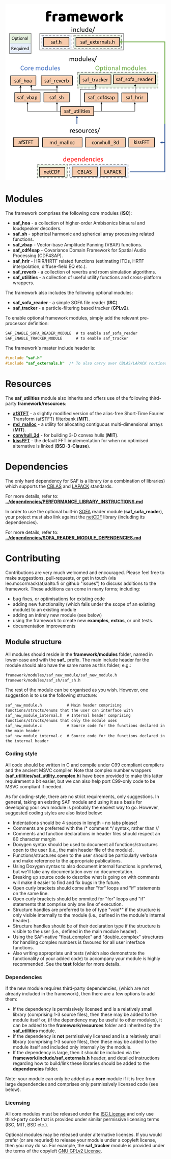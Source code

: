 <img src="framework.svg"> 

# Modules

The framework comprises the following core modules (**ISC**):
* **saf_hoa** - a collection of higher-order Ambisonics binaural and loudspeaker decoders.
* **saf_sh** - spherical harmonic and spherical array processing related functions.
* **saf_vbap** - Vector-base Amplitude Panning (VBAP) functions.
* **saf_cdf4sap** - Covariance Domain Framework for Spatial Audio Processing (CDF4SAP).
* **saf_hrir** - HRIR/HRTF related functions (estimating ITDs, HRTF interpolation, diffuse-field EQ etc.).
* **saf_reverb** - a collection of reverbs and room simulation algorithms.
* **saf_utilities** - a collection of useful utility functions and cross-platform wrappers.

The framework also includes the following optional modules:
* **saf_sofa_reader** - a simple SOFA file reader (**ISC**).
* **saf_tracker** - a particle-filtering based tracker (**GPLv2**).

To enable optional framework modules, simply add the relevant pre-processor definition:
```
SAF_ENABLE_SOFA_READER_MODULE  # to enable saf_sofa_reader
SAF_ENABLE_TRACKER_MODULE      # to enable saf_tracker
```

The framework's master include header is:

```c
#include "saf.h"
#include "saf_externals.h"  /* To also carry over CBLAS/LAPACK routines etc. (Optional) */
```

# Resources

The **saf_utilities** module also inherits and offers use of the following third-party **framework/resources**:
* [**afSTFT**](https://github.com/jvilkamo/afSTFT) - a slightly modified version of the alias-free Short-Time Fourier Transform (afSTFT) filterbank (**MIT**).
* [**md_malloc**](https://github.com/leomccormack/md_malloc) - a utility for allocating contiguous multi-dimensional arrays (**MIT**).
* [**convhull_3d**](https://github.com/leomccormack/convhull_3d) - for building 3-D convex hulls (**MIT**).
* [**kissFFT**](https://github.com/mborgerding/kissfft) - the default FFT implementation for when no optimised alternative is linked (**BSD-3-Clause**).

# Dependencies

The only hard dependency for SAF is a library (or a combination of libraries) which supports the [CBLAS](https://en.wikipedia.org/wiki/Basic_Linear_Algebra_Subprograms#Implementations) and [LAPACK](https://en.wikipedia.org/wiki/LAPACK) standards. 

For more details, refer to: [**../dependencies/PERFORMANCE_LIBRARY_INSTRUCTIONS.md**](../dependencies/PERFORMANCE_LIBRARY_INSTRUCTIONS.md)

In order to use the optional built-in [SOFA](https://www.sofaconventions.org/mediawiki/index.php/SOFA_(Spatially_Oriented_Format_for_Acoustics)) reader module (**saf_sofa_reader**), your project must also link against the [netCDF](https://www.unidata.ucar.edu/software/netcdf/) library (including its dependencies). 

For more details, refer to: [**../dependencies/SOFA_READER_MODULE_DEPENDENCIES.md**](../dependencies/SOFA_READER_MODULE_DEPENDENCIES.md)

# Contributing

Contributions are very much welcomed and encouraged. Please feel free to make suggestions, pull-requests, or get in touch (via leo.mccormack(at)aalto.fi or github "issues") to discuss additions to the framework. These additions can come in many forms; including:
* bug fixes, or optimisations for existing code
* adding new functionality (which falls under the scope of an existing module) to an existing module
* adding an intirely new module (see below)
* using the framework to create new **examples**, **extras**, or unit tests.
* documentation improvements

## Module structure

All modules should reside in the **framework/modules** folder, named in lower-case and with the **saf_** prefix. The main include header for the module should also have the same name as this folder; e.g.:

```
framework/modules/saf_new_module/saf_new_module.h
framework/modules/saf_sh/saf_sh.h
```

The rest of the module can be organised as you wish. However, one suggestion is to use the following structure:

```
saf_new_module.h           # Main header comprising functions/structs/enums that the user can interface with
saf_new_module_internal.h  # Internal header comprising functions/structs/enums that only the module uses
saf_new_module.c           # Source code for the functions declared in the main header
saf_new_module_internal.c  # Source code for the functions declared in the internal header
```


### Coding style

All code should be written in C and compile under C99 compliant compilers and the ancient MSVC compiler. Note that complex number wrappers (**saf_utilities/saf_utility_complex.h**) have been provided to make this latter requirement a bit easier, but we can also help port C99-only code to be MSVC compliant if needed. 

As for coding-style, there are no strict requirements, only suggestions. In general, taking an existing SAF module and using it as a basis for developing your own module is probably the easiest way to go. However, suggested coding styles are also listed below:
* Indentations should be 4 spaces in length - no tabs please!
* Comments are preferred with the /* comment */ syntax, rather than //
* Comments and function declarations in header files should respect an 80 character margin
* Doxygen syntax should be used to document all functions/structures open to the user (i.e., the main header file of the module). 
* Functions/structures open to the user should be particularly verbose and make reference to the appropriate publications.
* Using Doxygen syntax to also document internal functions is preferred, but we'll take any documentation over no documentation.
* Breaking up source code to describe what is going on with comments will make it easier to find and fix bugs in the future.
* Open curly brackets should come after "for" loops and "if" statements on the same line.
* Open curly brackets should be ommited for "for" loops and "if" statements that comprise only one line of execution.
* Structure handles are preferred to be of type "void*" if the structure is only visible internally to the module (i.e., defined in the module's internal header).
* Structure handles should be of their declaration type if the structure is visible to the user (i.e., defined in the main module header).
* Using the SAF-native "float_complex" and "double_complex" structures for handling complex numbers is favoured for all user interface functions. 
* Also writing appropriate unit tests (which also demonstrate the functionality of your added code) to accompany your module is highly recommended. See the **test** folder for more details.

### Dependencies

If the new module requires third-party dependencies, (which are not already included in the framework), then there are a few options to add them:
* If the dependency is permissively licensed and is a relatively small library (comprising 1-3 source files), then these may be added to the module itself or, (if the dependency may be useful to other modules), it can be added to the **framework/resources** folder and inherited by the **saf_utilities** module.  
* If the dependency is **not** permissively licensed and is a relatively small library (comprising 1-3 source files), then these may be added to the module itself and included only internally by the module.
* If the dependency is large, then it should be included via the **framework/include/saf_externals.h** header, and detailed instructions regarding how to build/link these libraries should be added to the **dependencies** folder. 

Note: your module can only be added as a **core** module if it is free from large dependencies and comprises only permissively licensed code (see below).

### Licensing

All core modules must be released under the [ISC License](https://choosealicense.com/licenses/isc/) and only use third-party code that is provided under similar permissive licensing terms (ISC, MIT, BSD etc.). 

Optional modules may be released under alternative licenses. If you would prefer (or are requried) to release your module under a copyleft license, then you may do so. For example, the **saf_tracker** module is provided under the terms of the copyleft [GNU GPLv2 License](https://choosealicense.com/licenses/gpl-2.0/).
 

